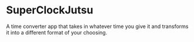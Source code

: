 # SuperClockJutsu
A time converter app that takes in whatever time you give it and transforms it into a different format of your choosing.
